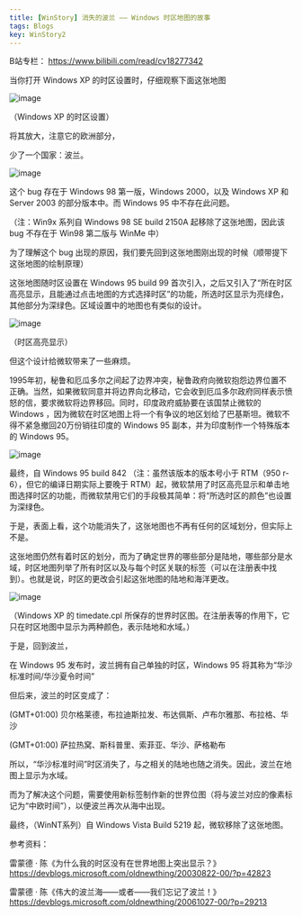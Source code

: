 ```yaml
---
title: [WinStory] 消失的波兰 —— Windows 时区地图的故事
tags: Blogs
key: WinStory2
---
```


B站专栏： https://www.bilibili.com/read/cv18277342

当你打开 Windows XP 的时区设置时，仔细观察下面这张地图

![image](https://i0.hdslb.com/bfs/article/46d7631ee35fec35edecb78d984af00533ead107.png)

（Windows XP 的时区设置）


将其放大，注意它的欧洲部分，

少了一个国家：波兰。

![image](https://i0.hdslb.com/bfs/article/1da03a433f7816dc0732eac87d30cc0bf29a288b.png)

这个 bug 存在于 Windows 98 第一版，Windows 2000，以及 Windows XP 和 Server 2003 的部分版本中。而 Windows 95 中不存在此问题。

（注：Win9x 系列自 Windows 98 SE build 2150A 起移除了这张地图，因此该 bug 不存在于 Win98 第二版与 WinMe 中）

为了理解这个 bug 出现的原因，我们要先回到这张地图刚出现的时候（顺带提下这张地图的绘制原理）

这张地图随时区设置在 Windows 95 build 99 首次引入，之后又引入了“所在时区高亮显示，且能通过点击地图的方式选择时区”的功能，所选时区显示为亮绿色，其他部分为深绿色。区域设置中的地图也有类似的设计。

![image](https://i0.hdslb.com/bfs/article/b7f8531d9024fabcc36e6c1dfe49bbe8a830393e.png)

（时区高亮显示）

但这个设计给微软带来了一些麻烦。

1995年初，秘鲁和厄瓜多尔之间起了边界冲突，秘鲁政府向微软抱怨边界位置不正确。当然，如果微软同意并将边界向北移动，它会收到厄瓜多尔政府同样表示愤怒的信，要求微软将边界移回。同时，印度政府威胁要在该国禁止微软的 Windows ，因为微软在时区地图上将一个有争议的地区划给了巴基斯坦。微软不得不紧急撤回20万份销往印度的 Windows 95 副本，并为印度制作一个特殊版本的 Windows 95。

![image](https://i0.hdslb.com/bfs/article/4f5c2fcc0aef76d963f72d5aad445008de4bcc70.png)

最终，自 Windows 95 build 842 （注：虽然该版本的版本号小于 RTM（950 r-6），但它的编译日期实际上要晚于 RTM）起，微软禁用了时区高亮显示和单击地图选择时区的功能，而微软禁用它们的手段极其简单：将“所选时区的颜色”也设置为深绿色。

于是，表面上看，这个功能消失了，这张地图也不再有任何的区域划分，但实际上不是。

这张地图仍然有着时区的划分，而为了确定世界的哪些部分是陆地，哪些部分是水域，时区地图列举了所有时区以及与每个时区关联的标签（可以在注册表中找到）。也就是说，时区的更改会引起这张地图的陆地和海洋更改。

![image](https://i0.hdslb.com/bfs/article/03227c62f7e4ba913ed5d9d9287bdc98d383afdf.png)

（Windows XP 的 timedate.cpl 所保存的世界时区图。在注册表等的作用下，它只在时区地图中显示为两种颜色，表示陆地和水域。）

于是，回到波兰，

在 Windows 95 发布时，波兰拥有自己单独的时区，Windows 95 将其称为“华沙标准时间/华沙夏令时间”

但后来，波兰的时区变成了：

(GMT+01:00) 贝尔格莱德，布拉迪斯拉发、布达佩斯、卢布尔雅那、布拉格、华沙

(GMT+01:00) 萨拉热窝、斯科普里、索菲亚、华沙、萨格勒布

所以，“华沙标准时间”时区消失了，与之相关的陆地也随之消失。因此，波兰在地图上显示为水域。

而为了解决这个问题，需要使用新标签制作新的世界位图（将与波兰对应的像素标记为“中欧时间”），以便波兰再次从海中出现。



最终，（WinNT系列）自 Windows Vista Build 5219 起，微软移除了这张地图。






参考资料：

雷蒙德 · 陈《为什么我的时区没有在世界地图上突出显示？》https://devblogs.microsoft.com/oldnewthing/20030822-00/?p=42823

雷蒙德 · 陈《伟大的波兰海——或者——我们忘记了波兰！》https://devblogs.microsoft.com/oldnewthing/20061027-00/?p=29213



